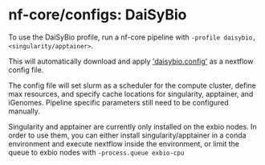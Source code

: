 # nf-core/configs: DaiSyBio

To use the DaiSyBio profile, run a nf-core pipeline with `-profile daisybio,<singularity/apptainer>`.

This will automatically download and apply ['daisybio.config'](../conf/daisybio.config) as a nextflow config file.

The config file will set slurm as a scheduler for the compute cluster, define max resources, and specify cache locations for singularity, apptainer, and iGenomes.
Pipeline specific parameters still need to be configured manually.

Singularity and apptainer are currently only installed on the exbio nodes. In order to use them, you can either install singularity/apptainer in a conda environment and execute nextflow inside the environment, or limit the queue to exbio nodes with `-process.queue exbio-cpu`
